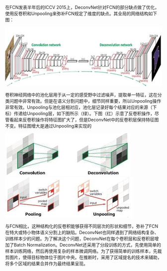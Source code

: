 在FCN发表半年后的ICCV 2015上，DeconvNet针对FCN的部分缺点做了优化，使用反卷积和Unpooling来弥补FCN规定了维度的缺点。其全局的网络结构如下图：

![DeconvNet1.jpg](./img/1598599653854-c566b84e-cb68-454e-880b-9f6f9df93189.jpeg)

卷积神经网络中的池化层用于从一定的感受野中过滤噪声，提取单一特征，这在分类问题中非常有效。但是在语义分割问题中，细节同样重要，所以Unpooling操作非常有效。Unpooling与池化层相对应，池化层记录好每个结果对应的来源（下标）传递给Unpooling层，如下图所示（绿）。下图（红）示意了反卷积操作，尽管看起来反卷积操作将特征图扩大了，但是DeconvNet中的反卷积层保持特征图不变。特征图增大是通过Unpooling来实现的

![DeconvNet2.jpg](./img/1598599662428-8a9e6cd2-83d2-4464-bf91-3ff797c3ea1e.jpeg)<br />![DeconvNet3.jpg](./img/1598599671948-fdd3fb53-79c7-4031-bca4-0a248c67dabf.jpeg)

与FCN相比，这种结构化的反卷积能够获得不同层次的形状和细节，弥补了FCN在特大或特小物体语义分割上的缺陷。DeconvNet也同样遇到了网络结构复杂、训练样本少的问题。为了解决这个问题，DeconvNet在每个卷积层和反卷积层增加了Batch Normalization。DeconvNet还采用了分段训练的方式，先使用简单的样本训练网络，然后再使用复杂的样本微调网络。为了获得简单的训练样本，先裁剪图片，使得目标物体位于图片中央。在推断时，采用了区域提名的技术来辅助，将多个区域的结果合并作为最终结果呈现。
